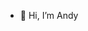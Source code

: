 - 👀 Hi, I’m Andy


<!---
andyzhang228/andyzhang228 is a ✨ special ✨ repository because its `README.md` (this file) appears on your GitHub profile.
You can click the Preview link to take a look at your changes.
--->
